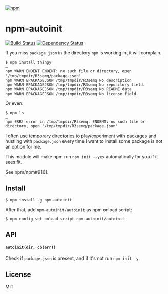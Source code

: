 [![npm](https://nodei.co/npm/npm-autoinit.png)](https://npmjs.com/package/npm-autoinit)

# npm-autoinit

[![Build Status][travis-badge]][travis] [![Dependency Status][david-badge]][david]

If you miss `package.json` in the directory `npm` is working in, it will complain.

```
$ npm install thingy
…
npm WARN ENOENT ENOENT: no such file or directory, open '/tmp/tmpdir/R3semq/package.json'
npm WARN EPACKAGEJSON /tmp/tmpdir/R3semq No description
npm WARN EPACKAGEJSON /tmp/tmpdir/R3semq No repository field.
npm WARN EPACKAGEJSON /tmp/tmpdir/R3semq No README data
npm WARN EPACKAGEJSON /tmp/tmpdir/R3semq No license field.
```

Or even:

```
$ npm ls
…
npm ERR! error in /tmp/tmpdir/R3semq: ENOENT: no such file or directory, open '/tmp/tmpdir/R3semq/package.json'
```

I often [use temporary directories][tmpdir] to play/experiment with packages and hustling with `package.json` every time I want to install some package is not an option for me.

This module will make npm run `npm init --yes` automatically for you if it sees fit.

See npm/npm#9161.

[tmpdir]: https://github.com/eush77/tmpdir.fish

[travis]: https://travis-ci.org/eush77/npm-autoinit
[travis-badge]: https://travis-ci.org/eush77/npm-autoinit.svg
[david]: https://david-dm.org/eush77/npm-autoinit
[david-badge]: https://david-dm.org/eush77/npm-autoinit.png

## Install

```
$ npm install -g npm-autoinit
```

After that, add `npm-autoinit/autoinit` as npm onload script:

```
$ npm config set onload-script npm-autoinit/autoinit
```

## API

#### `autoinit(dir, cb(err))`

Check if `package.json` is present, and if it's not run `npm init -y`.

## License

MIT
